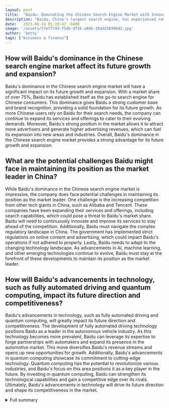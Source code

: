 ```yaml
---
layout: post
title:  "Baidu: Dominating the Chinese Search Engine Market with Innovation and Growth"
description: "Baidu, China's largest search engine, has experienced remarkable growth and success in recent years. With its advanced AI technology, innovative advertising strategies, and strong revenue growth, Baidu continues to dominate the Chinese search engine market."
date:   2023-08-24 01:19:47 -0400
image: '/assets/57e7f743-75db-4f36-a8bb-20ad256996d2.jpg'
author: 'betty'
tags: ["business & finance"]
---
```


## How will Baidu's dominance in the Chinese search engine market affect its future growth and expansion?
Baidu's dominance in the Chinese search engine market will have a significant impact on its future growth and expansion. With a market share of over 75%, Baidu has established itself as the go-to search engine for Chinese consumers. This dominance gives Baidu a strong customer base and brand recognition, providing a solid foundation for its future growth. As more Chinese users rely on Baidu for their search needs, the company can continue to expand its services and offerings to cater to their evolving demands. Moreover, Baidu's strong position in the market allows it to attract more advertisers and generate higher advertising revenues, which can fuel its expansion into new areas and industries. Overall, Baidu's dominance in the Chinese search engine market provides a strong advantage for its future growth and expansion.

## What are the potential challenges Baidu might face in maintaining its position as the market leader in China?
While Baidu's dominance in the Chinese search engine market is impressive, the company does face potential challenges in maintaining its position as the market leader. One challenge is the increasing competition from other tech giants in China, such as Alibaba and Tencent. These companies have been expanding their services and offerings, including search capabilities, which could pose a threat to Baidu's market share. Baidu will need to continuously innovate and improve its services to stay ahead of the competition. Additionally, Baidu must navigate the complex regulatory landscape in China. The government has implemented strict regulations on online content and advertising, which could impact Baidu's operations if not adhered to properly. Lastly, Baidu needs to adapt to the changing technology landscape. As advancements in AI, machine learning, and other emerging technologies continue to evolve, Baidu must stay at the forefront of these developments to maintain its position as the market leader.

## How will Baidu's advancements in technology, such as fully automated driving and quantum computing, impact its future direction and competitiveness?
Baidu's advancements in technology, such as fully automated driving and quantum computing, will greatly impact its future direction and competitiveness. The development of fully automated driving technology positions Baidu as a leader in the autonomous vehicle industry. As this technology becomes more prevalent, Baidu can leverage its expertise to forge partnerships with automakers and expand its presence in the automotive market. This move diversifies Baidu's revenue streams and opens up new opportunities for growth. Additionally, Baidu's advancements in quantum computing showcase its commitment to cutting-edge technology. Quantum computing has the potential to revolutionize various industries, and Baidu's focus on this area positions it as a key player in the future. By investing in quantum computing, Baidu can strengthen its technological capabilities and gain a competitive edge over its rivals. Ultimately, Baidu's advancements in technology will drive its future direction and shape its competitiveness in the market.

<details>
  <summary>Full summary</summary>
Baidu, China's largest search engine, has experienced significant growth and success in recent years. In Q2 2023, Baidu's revenue increased by 15% year-on-year, marking its fastest growth in two years. This impressive growth was driven by the company's innovative advertising strategies and advanced artificial intelligence (AI) technology.<br><br>One of the key contributors to Baidu's revenue growth was its online marketing business. Revenue within Baidu's core businesses grew by 15% in Q2 2023, fueled by the company's use of AI to match ads to search queries. Baidu's AI technology proved to be highly effective in optimizing online marketing sales, leading to increased revenue.<br><br>In addition to its online marketing success, Baidu's non-online marketing revenue also saw significant growth. Non-online marketing revenue added 12% in Q2 2023, indicating the company's diverse revenue streams and strong overall performance.<br><br>The success of Baidu can be attributed to its dominance in the Chinese market. Baidu holds a staggering 75.54% market share in China, making it the go-to search engine for Chinese consumers. Its longevity as the longest-running search engine in China has established trust and brand recognition, further solidifying its position as the market leader.<br><br>Baidu's search engine offers more than just paid search advertising. The platform provides advertisers with a wide range of advertising options, including in-feed ads and landing page tools. These options allow advertisers to reach their target audience effectively and maximize their advertising impact.<br><br>However, advertising on Baidu does come with its complexities. Setting up a Baidu advertiser account is a complex process that requires various documents. Additionally, there are restrictions and regulations on advertising, especially for certain sectors. Advertisers must carefully navigate these regulations to ensure compliance and success in their campaigns.<br><br>To optimize Baidu PPC campaigns, advertisers can take several steps, including keyword mining, bid modifiers, and ad extensions. Baidu's industry target feature also allows advertisers to specifically target their competitors' audience, providing a unique advantage.<br><br>Brand recognition is highly valued by Chinese consumers, making it crucial for advertisers to protect their brands on Baidu. A clear account structure and localized ad copy are essential for success on the platform.<br><br>Beyond its search engine capabilities, Baidu has made significant advancements in technology. At Baidu World 2020, the company demonstrated fully automated driving capability, showcasing its commitment to innovation and safety. Baidu's achievements in fully automated driving suggest a positive outlook for the commercialization of this technology.<br><br>Baidu has also made notable progress in natural language processing and language generation. The release of the ERNIE-GEN framework for language generation and the advancement of the ERNIE-ViL vision-language model demonstrate Baidu's expertise in these areas.<br><br>Quantum computing and AI chips are other areas where Baidu has made strides. The launch of Paddle Quantum, a quantum machine learning development toolkit, and the introduction of the next-generation AI processor, Kunlun 2, highlight Baidu's commitment to advancing technology.<br><br>Despite its successes, Baidu has faced challenges. The Chinese economic slowdown has impacted online advertising, leading Baidu to reduce its fourth-quarter revenue forecast. Additionally, Baidu has come under scrutiny for selling links to unlicensed medical sites, further highlighting the need for strict regulations and oversight in the advertising industry.<br><br>In comparison to global search engine giants like Google, Baidu has a stronghold in the Chinese market. Baidu's localized search engine and understanding of Chinese language and culture have allowed it to thrive, holding approximately 72% of the search engine market share in China. While Google dominates the global market, Baidu remains focused on its local market and continues to grow and innovate within China.<br><br>With its strong revenue growth, innovative advertising strategies, and advancements in technology, Baidu is poised to maintain its dominance in the Chinese search engine market. The company's commitment to AI and its expertise in various fields position it for continued success in the future.
</details>
